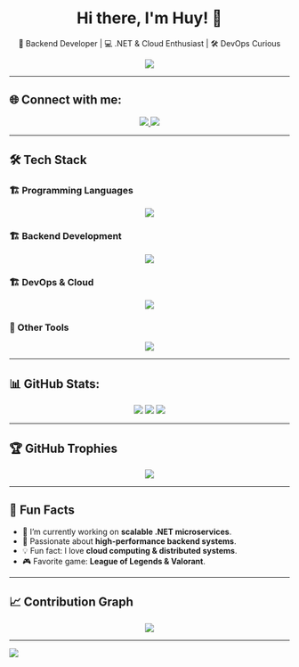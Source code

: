 <h1 align="center">
  Hi there, I'm Huy! 👋
</h1>

<p align="center">
  🚀 Backend Developer | 💻 .NET & Cloud Enthusiast | 🛠️ DevOps Curious
</p>

<p align="center">
  <img src="https://readme-typing-svg.herokuapp.com?font=Fira+Code&pause=1000&color=F75C7E&center=true&width=435&lines=.NET+%7C+C%23+%7C+Cloud+%7C+DevOps;Passionate+about+Backend+Development;Building+Scalable+Microservices!;Always+Learning+New+Tech!">
</p>

---

## 🌐 Connect with me:
<p align="center">
  <a href="https://www.facebook.com/profile.php?id=100092395280897">
    <img src="https://img.shields.io/badge/Facebook-1877F2?style=for-the-badge&logo=facebook&logoColor=white">
  </a>
  <a href="[https://huy69185.github.io](https://github.com/huy69185)">
    <img src="https://img.shields.io/badge/Portfolio-000000?style=for-the-badge&logo=react&logoColor=white">
  </a>
</p>

---

## 🛠 Tech Stack

### 🏗 Programming Languages
<p align="center">
  <img src="https://skillicons.dev/icons?i=cs,cpp,c,java,py,ts,js" />
</p>

### 🏗 Backend Development
<p align="center">
  <img src="https://skillicons.dev/icons?i=dotnet,azure,sqlserver,postgres,mysql,redis,rabbitmq,docker" />
</p>

### 🏗 DevOps & Cloud
<p align="center">
  <img src="https://skillicons.dev/icons?i=docker,kubernetes,azure,linux,nginx" />
</p>

### 📜 Other Tools
<p align="center">
  <img src="https://skillicons.dev/icons?i=git,github,postman,vscode,visualstudio" />
</p>

---

## 📊 GitHub Stats:
<p align="center">
  <img src="https://github-readme-stats.vercel.app/api?username=huy69185&theme=dark&hide_border=false&include_all_commits=false&count_private=false">
  <img src="https://github-readme-streak-stats.herokuapp.com/?user=huy69185&theme=dark&hide_border=false">
  <img src="https://github-readme-stats.vercel.app/api/top-langs/?username=huy69185&theme=dark&hide_border=false&include_all_commits=false&count_private=false&layout=compact">
</p>

---

## 🏆 GitHub Trophies
<p align="center">
  <img src="https://github-profile-trophy.vercel.app/?username=huy69185&theme=radical&no-frame=false&no-bg=false&margin-w=10">
</p>

---

## 🎯 Fun Facts
- 🔭 I’m currently working on **scalable .NET microservices**.
- 🎯 Passionate about **high-performance backend systems**.
- 💡 Fun fact: I love **cloud computing & distributed systems**.
- 🎮 Favorite game: **League of Legends & Valorant**.

---

## 📈 Contribution Graph
<p align="center">
  <img src="https://github-readme-activity-graph.vercel.app/graph?username=huy69185&theme=react-dark&hide_border=true">
</p>

---

[![](https://visitcount.itsvg.in/api?id=huy69185&icon=0&color=0)](https://visitcount.itsvg.in)

<!-- Proudly created with GPRM ( https://gprm.itsvg.in ) -->
